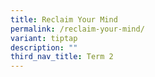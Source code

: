 ```yaml
---
title: Reclaim Your Mind
permalink: /reclaim-your-mind/
variant: tiptap
description: ""
third_nav_title: Term 2
---
```

